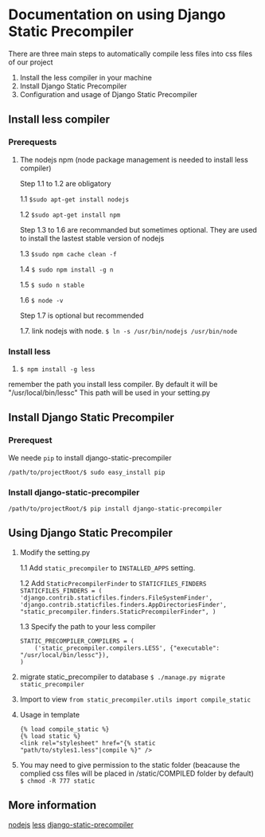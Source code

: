 # Documentation on using Django Static Precompiler
There are three main steps to automatically compile less files into css files of our project 
1. Install the less compiler in your machine
2. Install Django Static Precompiler
3. Configuration and usage of Django Static Precompiler
## Install less compiler
### Prerequests
1. The nodejs npm (node package management is needed to install less compiler)
    
    Step 1.1 to 1.2 are obligatory
    
    1.1 `$sudo apt-get install nodejs`
    
    1.2 `$sudo apt-get install npm`
    
    Step 1.3 to 1.6 are recommanded but sometimes optional. They are used to install the lastest stable version of nodejs
    
    1.3 `$sudo npm cache clean -f`
    
    1.4 `$ sudo npm install -g n`
    
    1.5 `$ sudo n stable`
    
    1.6 `$ node -v` 
    
    Step 1.7 is optional but recommended
    
    1.7. link nodejs with node. 
    `$ ln -s /usr/bin/nodejs /usr/bin/node`

### Install less
1. `$ npm install -g less`

remember the path you install less compiler. By default it will be "/usr/local/bin/lessc"
This path will be used in your setting.py


## Install Django Static Precompiler
### Prerequest
We neede `pip` to install django-static-precompiler

`/path/to/projectRoot/$ sudo easy_install pip`
### Install django-static-precompiler

`/path/to/projectRoot/$ pip install django-static-precompiler`

## Using Django Static Precompiler
1. Modify the setting.py

    1.1 Add `static_precompiler` to `INSTALLED_APPS` setting.

    1.2 Add `StaticPrecompilerFinder` to `STATICFILES_FINDERS`
        ```
        STATICFILES_FINDERS = (
            'django.contrib.staticfiles.finders.FileSystemFinder',
            'django.contrib.staticfiles.finders.AppDirectoriesFinder',
            "static_precompiler.finders.StaticPrecompilerFinder",
        )
        ```
    
    1.3 Specify the path to your less compiler 
    ```
    STATIC_PRECOMPILER_COMPILERS = (
        ('static_precompiler.compilers.LESS', {"executable": "/usr/local/bin/lessc"}),
    )
    ```

2. migrate static_precompiler to database
`$ ./manage.py migrate static_precompiler`

3. Import to view
`from static_precompiler.utils import compile_static`

4. Usage in template 
    ```
    {% load compile_static %}
    {% load static %}
    <link rel="stylesheet" href="{% static "path/to/styles1.less"|compile %}" />
    ```
5. You may need to give permission to the static folder (beacause the complied css files will be placed in /static/COMPILED folder by default)
`$ chmod -R 777 static`

## More information
[nodejs](https://nodejs.org/en/download/package-manager/)
[less](http://lesscss.org/)
[django-static-precompiler](http://django-static-precompiler.readthedocs.io/en/stable/)


